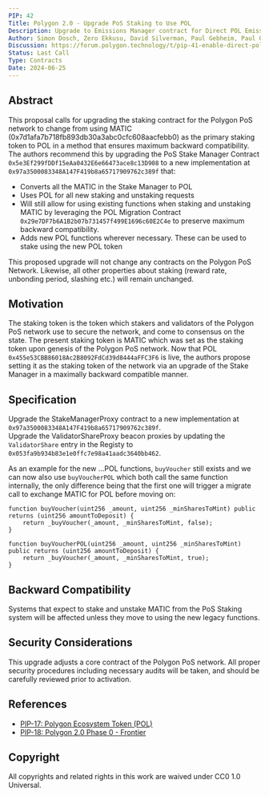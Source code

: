 ```yaml
---
PIP: 42
Title: Polygon 2.0 - Upgrade PoS Staking to Use POL
Description: Upgrade to Emissions Manager contract for Direct POL Emissions
Author: Simon Dosch, Zero Ekkusu, David Silverman, Paul Gebheim, Paul O'Leary
Discussion: https://forum.polygon.technology/t/pip-41-enable-direct-pol-emissions-to-stakemanager-sol/17642
Status: Last Call
Type: Contracts
Date: 2024-06-25
---
```


## Abstract

This proposal calls for upgrading the staking contract for the Polygon PoS network to change from using MATIC (0x7d1afa7b718fb893db30a3abc0cfc608aacfebb0) as the primary staking token to POL in a method that ensures maximum backward compatibility. The authors recommend this by upgrading the PoS Stake Manager Contract `0x5e3Ef299fDDf15eAa0432E6e66473ace8c13D908` to a new implementation at `0x97a3500083348A147F419b8a65717909762c389f` that:

* Converts all the MATIC in the Stake Manager to POL
* Uses POL for all new staking and unstaking requests
* Will still allow for using existing functions when staking and unstaking MATIC by leveraging the POL Migration Contract `0x29e7DF7b6A1B2b07b731457f499E1696c60E2C4e` to preserve maximum backward compatibility.
* Adds new POL functions wherever necessary. These can be used to stake using the new POL token

This proposed upgrade will not change any contracts on the Polygon PoS Network. Likewise, all other properties about staking (reward rate, unbonding period, slashing etc.) will remain unchanged.

## Motivation

The staking token is the token which stakers and validators of the Polygon PoS network use to secure the network, and come to consensus on the state. The present staking token is MATIC which was set as the staking token upon genesis of the Polygon PoS network. Now that POL `0x455e53CBB86018Ac2B8092FdCd39d8444aFFC3F6` is live, the authors propose setting it as the staking token of the network via an upgrade of the Stake Manager in a maximally backward compatible manner.

## Specification

Upgrade the StakeManagerProxy contract to a new implementation at `0x97a3500083348A147F419b8a65717909762c389f`.  
Upgrade the ValidatorShareProxy beacon proxies by updating the `ValidatorShare` entry in the Registy to `0x053fa9b934b83e1e0ffc7e98a41aadc3640bb462`.

As an example for the new ...POL functions, `buyVoucher` still exists and we can now also use `buyVoucherPOL` which both call the same function internally, the only difference being that the first one will trigger a migrate call to exchange MATIC for POL before moving on:
```
function buyVoucher(uint256 _amount, uint256 _minSharesToMint) public returns (uint256 amountToDeposit) {
    return _buyVoucher(_amount, _minSharesToMint, false);
}

function buyVoucherPOL(uint256 _amount, uint256 _minSharesToMint) public returns (uint256 amountToDeposit) {
    return _buyVoucher(_amount, _minSharesToMint, true);
}
```

## Backward Compatibility

Systems that expect to stake and unstake MATIC from the PoS Staking system will be affected unless they move to using the new legacy functions.

## Security Considerations

This upgrade adjusts a core contract of the Polygon PoS network. All proper security procedures including necessary audits will be taken, and should be carefully reviewed prior to activation.

## References

* [PIP-17: Polygon Ecosystem Token (POL)](https://github.com/maticnetwork/Polygon-Improvement-Proposals/blob/main/PIPs/PIP-17.md)
* [PIP-18: Polygon 2.0 Phase 0 - Frontier](https://github.com/maticnetwork/Polygon-Improvement-Proposals/blob/main/PIPs/PIP-18.md)

## Copyright

All copyrights and related rights in this work are waived under CC0 1.0 Universal.
